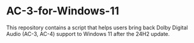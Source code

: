 # AC-3-for-Windows-11
This repository contains a script that helps users bring back Dolby Digital Audio (AC-3, AC-4) support to Windows 11 after the 24H2 update.
